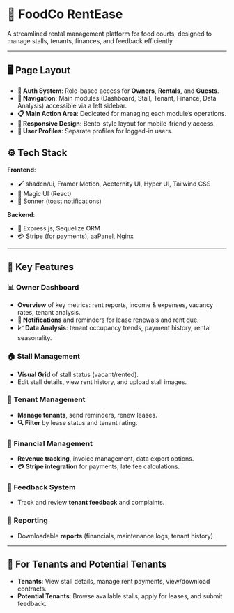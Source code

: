 # 🏢 FoodCo RentEase

A streamlined rental management platform for food courts, designed to manage stalls, tenants, finances, and feedback efficiently.

---

## 🖥️ Page Layout

- **🔐 Auth System**: Role-based access for **Owners**, **Rentals**, and **Guests**.
- **📂 Navigation**: Main modules (Dashboard, Stall, Tenant, Finance, Data Analysis) accessible via a left sidebar.
- **📋 Main Action Area**: Dedicated for managing each module’s operations.
- **📱 Responsive Design**: Bento-style layout for mobile-friendly access.
- **👤 User Profiles**: Separate profiles for logged-in users.

## ⚙️ Tech Stack

**Frontend**:

- 🖌️ shadcn/ui, Framer Motion, Aceternity UI, Hyper UI, Tailwind CSS
- 🧩 Magic UI (React)
- 🔔 Sonner (toast notifications)

**Backend**:

- 🚀 Express.js, Sequelize ORM
- 💳 Stripe (for payments), aaPanel, Nginx

---

## 🌟 Key Features

### 📊 Owner Dashboard

- **Overview** of key metrics: rent reports, income & expenses, vacancy rates, tenant analysis.
- **🔔 Notifications** and reminders for lease renewals and rent due.
- **📈 Data Analysis**: tenant occupancy trends, payment history, rental seasonality.

### 🏠 Stall Management

- **Visual Grid** of stall status (vacant/rented).
- Edit stall details, view rent history, and upload stall images.

### 👥 Tenant Management

- **Manage tenants**, send reminders, renew leases.
- **🔍 Filter** by lease status and tenant rating.

### 💸 Financial Management

- **Revenue tracking**, invoice management, data export options.
- **💳 Stripe integration** for payments, late fee calculations.

### 📝 Feedback System

- Track and review **tenant feedback** and complaints.

### 📄 Reporting

- Downloadable **reports** (financials, maintenance logs, tenant history).

---

## 👥 For Tenants and Potential Tenants

- **Tenants**: View stall details, manage rent payments, view/download contracts.
- **Potential Tenants**: Browse available stalls, apply for leases, and submit feedback.
